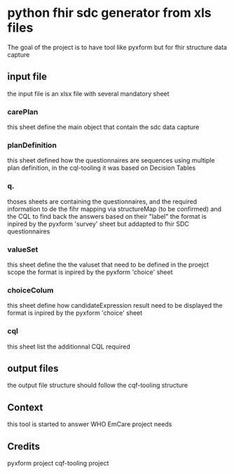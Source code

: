 # python fhir sdc generator from xls files

The goal of the project is to have tool like pyxform but for fhir structure data capture

## input file

the input file is an xlsx file with several mandatory sheet



### carePlan

this sheet define the main object that contain the sdc data capture

### planDefinition

this sheet defined how the questionnaires are sequences using multiple plan definition, in the cql-tooling it was based on Decision Tables

### q.<questionnaireReference>

thoses sheets are containing the questionnaires, and the required information to de the fihr mapping via structureMap (to be confirmed) and the CQL to find back the answers based on their "label"
the format is inpired by the pyxform 'survey' sheet but addapted to fhir SDC questionnaires


### valueSet

this sheet define the the valuset that need to be defined in the proejct scope
the format is inpired by the pyxform 'choice' sheet

### choiceColum

this sheet define how candidateExpression result need to be displayed
the format is inpired by the pyxform 'choice' sheet

### cql

this sheet list the additionnal CQL required 

## output files

the output file structure should follow the cqf-tooling structure

## Context

this tool is started to answer WHO EmCare project needs
## Credits

 
pyxform project
cqf-tooling project